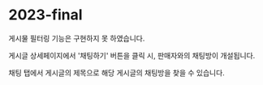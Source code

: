 # 2023-final

게시물 필터링 기능은 구현하지 못 하였습니다.

게시글 상세페이지에서 '채팅하기' 버튼을 클릭 시, 판매자와의 채팅방이 개설됩니다. 

채팅 탭에서 게시글의 제목으로 해당 게시글의 채팅방을 찾을 수 있습니다. 